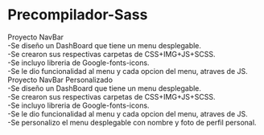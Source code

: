 # Precompilador-Sass
Proyecto NavBar<br>
  -Se diseño un DashBoard que tiene un menu desplegable.<br>
  -Se crearon sus respectivas carpetas de CSS+IMG+JS+SCSS. <br>
  -Se incluyo libreria de Google-fonts-icons.<br>
  -Se le dio funcionalidad al menu y cada opcion del menu, atraves de JS.<br>
Proyecto NavBar Personalizado<br>
  -Se diseño un DashBoard que tiene un menu desplegable.<br>
  -Se crearon sus respectivas carpetas de CSS+IMG+JS+SCSS. <br>
  -Se incluyo libreria de Google-fonts-icons.<br>
  -Se le dio funcionalidad al menu y cada opcion del menu, atraves de JS.<br>
  -Se personalizo el menu desplegable con nombre y foto de perfil personal.<br>
  
